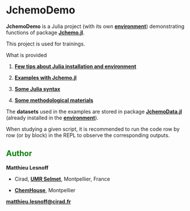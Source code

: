 # JchemoDemo

**JchemoDemo** is a Julia project (with its own [**environment**](https://github.com/mlesnoff/JchemoDemo/blob/master/Project.toml)) demonstrating functions 
of package [**Jchemo.jl**](https://github.com/mlesnoff/Jchemo.jl). 

This project is used for trainings. 

What is provided

1. [**Few tips about Julia installation and environment**](https://github.com/mlesnoff/JchemoDemo/blob/main/src/Julia_Misc/config.md)

2. [**Examples with Jchemo.jl**](https://github.com/mlesnoff/JchemoDemo/tree/main/src/Examples_Jchemo)

3. [**Some Julia syntax**](https://github.com/mlesnoff/JchemoDemo/tree/main/src/Julia_Misc)

4. [**Some methodological materials**](https://github.com/mlesnoff/JchemoDemo/tree/main/docs)

The **datasets** used in the examples are stored in package [**JchemoData.jl**](https://github.com/mlesnoff/JchemoData.jl) (already installed in the [**environment**](https://github.com/mlesnoff/JchemoDemo/blob/master/Project.toml)).

When studying a given script, it is recommended to run the code row by row (or by block) in the REPL to observe the corresponding outputs. 

## <span style="color:green"> **Author** </span> 

**Matthieu Lesnoff**

- Cirad, [**UMR Selmet**](https://umr-selmet.cirad.fr/en), Montpellier, France

- [**ChemHouse**](https://www.chemproject.org/ChemHouse), Montpellier

**matthieu.lesnoff@cirad.fr**




